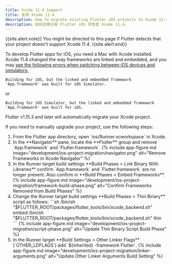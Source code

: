 ```yaml
---
title: Xcode 11.4 Support
title: 支持 Xcode 11.4
description: How to migrate existing Flutter iOS projects to Xcode 11.4.
description: 如何迁移已有 Flutter iOS 项目至 Xcode 11.4。
---
```


{{site.alert.note}}
  You might be directed to this page if Flutter detects that your project
  doesn't support Xcode 11.4.
{{site.alert.end}}

To develop Flutter apps for iOS, you need a Mac with Xcode installed.
Xcode 11.4 changed the way frameworks are linked and embedded, and
you may [see the following errors when switching between iOS devices and simulators:][errors]
```
Building for iOS, but the linked and embedded framework 'App.framework' was built for iOS Simulator.
```
or
```
Building for iOS Simulator, but the linked and embedded framework 'App.framework' was built for iOS.
```

Flutter v1.15.3 and later will automatically migrate your Xcode project.

If you need to manually upgrade your project, use the following steps:
<ol markdown="1">
<li markdown="1">From the Flutter app directory, open `ios/Runner.xcworkspace` in Xcode.
</li>
<li markdown="1">In the **Navigator** pane, locate the **Flutter** group and remove `App.framework`
and `Flutter.framework`.
{% include app-figure.md image="development/ios-project-migration/navigator.png" alt="Remove Frameworks in Xcode Navigator" %}
</li>
<li markdown="1">In the Runner target build settings **Build Phases > Link Binary With Libraries**
confirm `App.framework` and `Flutter.framework` are no longer present. Also confirm
in **Build Phases > Embed Frameworks**.
{% include app-figure.md image="development/ios-project-migration/framework-build-phase.png" alt="Confirm Frameworks Removed from Build Phases" %}
</li>
<li markdown="1">Change the Runner target build settings **Build Phases > Thin Binary** script as follows:
```sh
/bin/sh "$FLUTTER_ROOT/packages/flutter_tools/bin/xcode_backend.sh" embed
/bin/sh "$FLUTTER_ROOT/packages/flutter_tools/bin/xcode_backend.sh" thin
```
{% include app-figure.md image="development/ios-project-migration/script-phase.png" alt="Update Thin Binary Script Build Phase" %}
</li>
<li markdown="1">In the Runner target **Build Settings > Other Linker Flags** (`OTHER_LDFLAGS`)
add `$(inherited) -framework Flutter`.
{% include app-figure.md image="development/ios-project-migration/linker-arguments.png" alt="Update Other Linker Arguments Build Setting" %}
</li>
</ol>

[errors]: https://github.com/flutter/flutter/issues/50568
